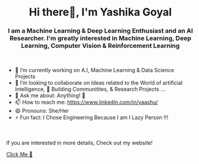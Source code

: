 <!-- ### Hi there 👋 -->

<!--
**Yaashu/Yaashu** is a ✨ _special_ ✨ repository because its `README.md` (this file) appears on your GitHub profile.

Here are some ideas to get you started:

- 🔭 I’m currently working on ...
- 🌱 I’m currently learning ...
- 👯 I’m looking to collaborate on ...
- 🤔 I’m looking for help with ...
- 💬 Ask me about ...
- 📫 How to reach me: ...
- 😄 Pronouns: 
- ⚡ Fun fact: ...
-->



<h1 align="center">Hi there👋, I'm Yashika Goyal</h1>
<h3 align="center">I am a Machine Learning & Deep Learning Enthusiast and an AI Researcher. I'm greatly interested in Machine Learning, Deep Learning, Computer Vision & Reinforcement Learning</h3>

<br>

- 🔭 I’m currently working on A.I, Machine Learning & Data Science Projects 
- 👯 I’m looking to collaborate on Ideas related to the World of artificial Intelligence, 🌱 Building Communitites, & Research Projects ...
- 💬 Ask me about: Anything! 🤔
- 📫 How to reach me: https://www.linkedin.com/in/yaashu/
- 😄 Pronouns: She/Her
- ⚡ Fun fact: I Chose Engineering Because I am I Lazy Person !!!

<br>

<p>If you are interested in more details, Check out my website! <p>
<a href="https://yaashu.github.io/Yashika_Goyal/">Click Me 🦄</a>
